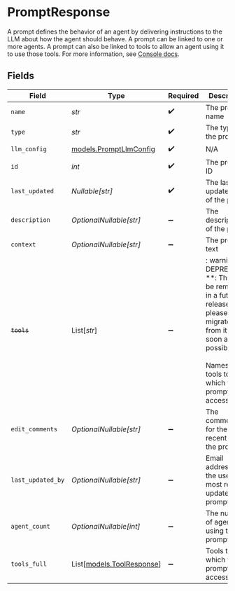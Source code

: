 # PromptResponse

A prompt defines the behavior of an agent by delivering instructions to the LLM about how the
agent should behave. A prompt can be linked to one or more agents. A prompt can also be linked to
tools to allow an agent using it to use those tools. For more information, see
[Console docs](https://docs.syllable.ai/Resources/Prompts).


## Fields

| Field                                                                                                                                                                      | Type                                                                                                                                                                       | Required                                                                                                                                                                   | Description                                                                                                                                                                | Example                                                                                                                                                                    |
| -------------------------------------------------------------------------------------------------------------------------------------------------------------------------- | -------------------------------------------------------------------------------------------------------------------------------------------------------------------------- | -------------------------------------------------------------------------------------------------------------------------------------------------------------------------- | -------------------------------------------------------------------------------------------------------------------------------------------------------------------------- | -------------------------------------------------------------------------------------------------------------------------------------------------------------------------- |
| `name`                                                                                                                                                                     | *str*                                                                                                                                                                      | :heavy_check_mark:                                                                                                                                                         | The prompt name                                                                                                                                                            |                                                                                                                                                                            |
| `type`                                                                                                                                                                     | *str*                                                                                                                                                                      | :heavy_check_mark:                                                                                                                                                         | The type of the prompt                                                                                                                                                     |                                                                                                                                                                            |
| `llm_config`                                                                                                                                                               | [models.PromptLlmConfig](../models/promptllmconfig.md)                                                                                                                     | :heavy_check_mark:                                                                                                                                                         | N/A                                                                                                                                                                        |                                                                                                                                                                            |
| `id`                                                                                                                                                                       | *int*                                                                                                                                                                      | :heavy_check_mark:                                                                                                                                                         | The prompt ID                                                                                                                                                              |                                                                                                                                                                            |
| `last_updated`                                                                                                                                                             | *Nullable[str]*                                                                                                                                                            | :heavy_check_mark:                                                                                                                                                         | The last updated date of the prompt                                                                                                                                        |                                                                                                                                                                            |
| `description`                                                                                                                                                              | *OptionalNullable[str]*                                                                                                                                                    | :heavy_minus_sign:                                                                                                                                                         | The description of the prompt                                                                                                                                              |                                                                                                                                                                            |
| `context`                                                                                                                                                                  | *OptionalNullable[str]*                                                                                                                                                    | :heavy_minus_sign:                                                                                                                                                         | The prompt text                                                                                                                                                            |                                                                                                                                                                            |
| ~~`tools`~~                                                                                                                                                                | List[*str*]                                                                                                                                                                | :heavy_minus_sign:                                                                                                                                                         | : warning: ** DEPRECATED **: This will be removed in a future release, please migrate away from it as soon as possible.<br/><br/>Names of the tools to which the prompt has access |                                                                                                                                                                            |
| `edit_comments`                                                                                                                                                            | *OptionalNullable[str]*                                                                                                                                                    | :heavy_minus_sign:                                                                                                                                                         | The comments for the most recent edit to the prompt                                                                                                                        |                                                                                                                                                                            |
| `last_updated_by`                                                                                                                                                          | *OptionalNullable[str]*                                                                                                                                                    | :heavy_minus_sign:                                                                                                                                                         | Email address of the user who most recently updated the prompt                                                                                                             | user@email.com                                                                                                                                                             |
| `agent_count`                                                                                                                                                              | *OptionalNullable[int]*                                                                                                                                                    | :heavy_minus_sign:                                                                                                                                                         | The number of agents using the prompt                                                                                                                                      |                                                                                                                                                                            |
| `tools_full`                                                                                                                                                               | List[[models.ToolResponse](../models/toolresponse.md)]                                                                                                                     | :heavy_minus_sign:                                                                                                                                                         | Tools to which the prompt has access                                                                                                                                       |                                                                                                                                                                            |